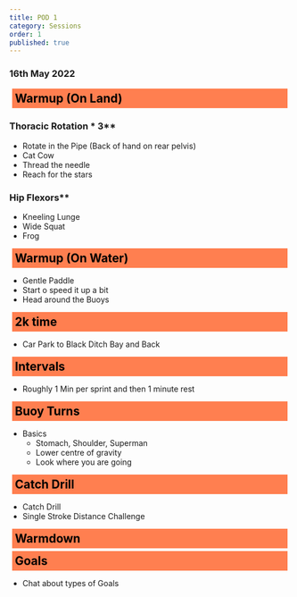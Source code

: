 ```yaml
---
title: POD 1
category: Sessions
order: 1
published: true
---
```


<style>
h2 {
  color: black;
  margin: 5px;
  padding: 5px;
  background-color: coral
    
}
</style>

### 16th May 2022


## Warmup (On Land) 
### Thoracic Rotation * 3** 
- Rotate in the Pipe (Back of hand on rear pelvis)
- Cat Cow
- Thread the needle
- Reach for the stars

### Hip Flexors**
- Kneeling Lunge
- Wide Squat
- Frog

  
## Warmup (On Water)
- Gentle Paddle
- Start o speed it up a bit
-   Head around the Buoys  

## 2k time   
- Car Park to Black Ditch Bay and Back  

## Intervals   
- Roughly 1 Min per sprint and then 1 minute rest  

## Buoy Turns   
- Basics
   - Stomach, Shoulder, Superman
   - Lower centre of gravity
   - Look where you are going  

## Catch Drill   
- Catch Drill 
- Single Stroke Distance Challenge  

## Warmdown     

## Goals   
- Chat about types of Goals
